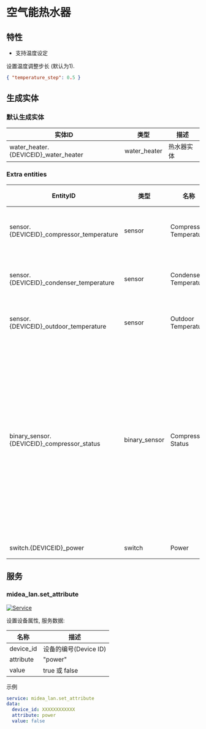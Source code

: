 # 空气能热水器

## 特性

- 支持温度设定

设置温度调整步长 (默认为1).

```json
{ "temperature_step": 0.5 }
```

## 生成实体

### 默认生成实体

| 实体ID                                | 类型         | 描述       |
| ------------------------------------- | ------------ | ---------- |
| water_heater.{DEVICEID}\_water_heater | water_heater | 热水器实体 |

### Extra entities

| EntityID                                    | 类型          | 名称                   | 描述                                          |
| ------------------------------------------- | ------------- | ---------------------- | --------------------------------------------- |
| sensor.{DEVICEID}\_compressor_temperature   | sensor        | Compressor Temperature | 压缩机温度                                    |
| sensor.{DEVICEID}\_condenser_temperature    | sensor        | Condenser Temperature  | 冷凝器温度                                    |
| sensor.{DEVICEID}\_outdoor_temperature      | sensor        | Outdoor Temperature    | 室外温度                                      |
| binary_sensor.{DEVICEID}\_compressor_status | binary_sensor | Compressor Status      | 压缩机状态 (可能在部分机型上无法正确显示状态) |
| switch.{DEVICEID}\_power                    | switch        | Power                  | 电源                                          |

## 服务

### midea_lan.set_attribute

[![Service](https://my.home-assistant.io/badges/developer_call_service.svg)](https://my.home-assistant.io/redirect/developer_call_service/?service=midea_lan.set_attribute)

设置设备属性, 服务数据:

| 名称      | 描述                  |
| --------- | --------------------- |
| device_id | 设备的编号(Device ID) |
| attribute | "power"               |
| value     | true 或 false         |

示例

```yaml
service: midea_lan.set_attribute
data:
  device_id: XXXXXXXXXXXX
  attribute: power
  value: false
```
